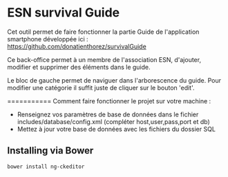 ESN survival Guide
===========

Cet outil permet de faire fonctionner la partie Guide de l'application smartphone développée ici : https://github.com/donatienthorez/survivalGuide 

Ce back-office permet à un membre de l'association ESN, d'ajouter, modifier et supprimer des éléments dans le guide. 

Le bloc de gauche permet de naviguer dans l'arborescence du guide. Pour modifier une catégorie il suffit juste de cliquer sur le bouton 'edit'.

===========
Comment faire fonctionner le projet sur votre machine :

* Renseignez vos paramètres de base de données dans le fichier includes/database/config.xml (compléter host,user,pass,port et db)
* Mettez à jour votre base de données avec les fichiers du dossier SQL

## Installing via Bower
```
bower install ng-ckeditor
```

